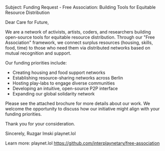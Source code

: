 Subject: Funding Request - Free Association: Building Tools for Equitable Resource Distribution

Dear Care for Future,

We are a network of activists, artists, coders, and researchers building open-source tools for equitable resource distribution. Through our "Free Association" framework, we connect surplus resources (housing, skills, food, time) to those who need them via distributed networks based on mutual recognition and support.

Our funding priorities include:

- Creating housing and food support networks
- Establishing resource-sharing networks across Berlin
- Hosting play-labs to engage diverse communities
- Developing an intuitive, open-source P2P interface
- Expanding our global solidarity network

Please see the attached brochure for more details about our work. We welcome the opportunity to discuss how our initiative might align with your funding priorities.

Thank you for your consideration.

Sincerely,
Ruzgar Imski
playnet.lol

Learn more: 
playnet.lol
https://github.com/interplaynetary/free-association
